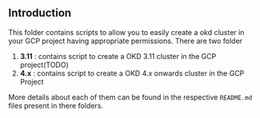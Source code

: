 ## Introduction

This folder contains scripts to allow you to easily create a okd cluster in your GCP project having appropriate permissions. There are two folder

1. **3.11** : contains script to create a OKD 3.11 cluster in the GCP project(TODO)
2. **4.x**  : contains script to create a OKD 4.x onwards cluster in the GCP Project

More details about each of them can be found in the respective `README.md` files present in there folders.
